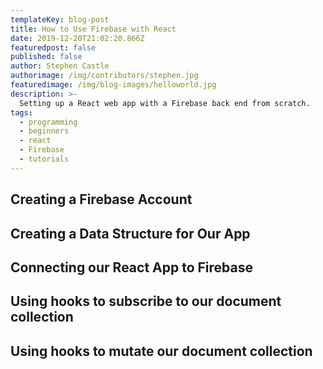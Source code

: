 ```yaml
---
templateKey: blog-post
title: How to Use Firebase with React
date: 2019-12-20T21:02:20.866Z
featuredpost: false
published: false
author: Stephen Castle
authorimage: /img/contributors/stephen.jpg
featuredimage: /img/blog-images/helloworld.jpg
description: >-
  Setting up a React web app with a Firebase back end from scratch.
tags:
  - programming
  - beginners
  - react
  - Firebase
  - tutorials
---
```


## Creating a Firebase Account

## Creating a Data Structure for Our App

## Connecting our React App to Firebase

## Using hooks to subscribe to our document collection

## Using hooks to mutate our document collection